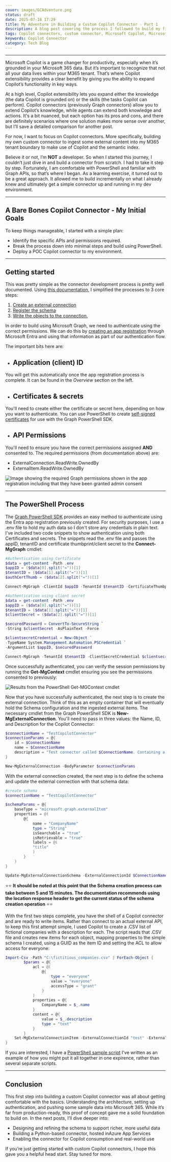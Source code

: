 ```yaml
---
cover: images/GCAdventure.png
status: draft
date: 2025-07-18 17:29
title: My Adventure in Building a Custom Copilot Connector - Part 1
description: A blog post covering the process I followed to build my first custom Copilot connector.
tags: Copilot connectors, custom connector, Microsoft Copilot, Microsoft Graph, PowerShell
keywords: Copilot Connector
category: Tech Blog
---
```


***

Microsoft Copilot is a game changer for productivity, especially when it’s grounded in your Microsoft 365 data. But it’s important to recognize that not all your data lives within your M365 tenant. That’s where Copilot extensibility provides a clear benefit by giving you the ability to expand Copilot’s functionality in key ways.

At a high level, Copilot extensibility lets you expand either the knowledge (the data Copilot is grounded on) or the skills (the tasks Copilot can perform). Copilot connectors (previously Graph connectors) allow you to extend Copilot’s knowledge, while agents can extend both knowledge and actions. It's a bit nuanced, but each option has its pros and cons, and there are definitely scenarios where one solution makes more sense over another, but I’ll save a detailed comparison for another post.

For now, I want to focus on Copilot connectors. More specifically, building my own custom connector to ingest some external content into my M365 tenant boundary to make use of Copilot and the semantic index.

Believe it or not, I’m **NOT** a developer. So when I started this journey, I couldn’t just dive in and build a connector from scratch. I had to take it step by step. Fortunately, I am comfortable with PowerShell and familiar with Graph APIs, so that’s where I began. As a learning exercise, it turned out to be a great approach. It allowed me to build incrementally on what I already knew and ultimately get a simple connector up and running in my dev environment.

***

## A  Bare Bones Copilot Connector - My Initial Goals

To keep things manageable, I started with a simple plan:

- Identify the specific APIs and permissions required.
- Break the process down into minimal steps and build using PowerShell.
- Deploy a POC Copilot connector to my environment.

***

## Getting started

This was pretty simple as the connector development process is pretty well documented. Using [this documentation](https://learn.microsoft.com/graph/connecting-external-content-build-quickstart), I simplified the processes to 3 core steps:

1. [Create an external connection](https://learn.microsoft.com/graph/api/externalconnectors-external-post-connections?view=graph-rest-1.0&tabs=http)
2. [Register the schema](https://learn.microsoft.com/graph/api/externalconnectors-externalconnection-patch-schema?view=graph-rest-1.0&tabs=http)
3. [Write the objects to the connection.](https://learn.microsoft.com/graph/api/externalconnectors-externalconnection-put-items?view=graph-rest-1.0&tabs=http)

In order to build using Microsoft Graph, we need to authenticate using the correct permissions. We can do this by [creating an app registration](https://learn.microsoft.com/entra/identity-platform/quickstart-register-app?tabs=certificate%2Cexpose-a-web-api) through Microsoft Entra and using that information as part of our authentication flow.

The important bits here are:

- ## Application (client) ID

You will get this automatically once the app registration process is complete. It can be found in the *Overview* section on the left.

- ## Certificates & secrets

You'll need to create either the certificate or secret here, depending on how you want to authenticate. You can use PowerShell to create [self-signed certificates](https://learn.microsoft.com/powershell/module/pki/new-selfsignedcertificate?view=windowsserver2025-ps) for use with the Graph PowerShell SDK.

- ## API Permissions

You'll need to ensure you have the correct permissions assigned **AND** consented to. The required permissions (from documentation above) are:

- ExternalConnection.ReadWrite.OwnedBy
- ExternalItem.ReadWrite.OwnedBy

![Image showing the required Graph permissions shown in the app registration including that they have been granted admin consent]({attach}/images/1-perms.png)

***

## The PowerShell Process

The [Graph PowerShell SDK](https://learn.microsoft.com/powershell/microsoftgraph/installation?view=graph-powershell-1.0) provides an easy method to authenticate using the Entra app registration previously created. For security purposes, I use a .env file to hold my auth data so I don't store any credentials in plain text. I've included two code snippets to show authentication using both Certificates and secrets. The snippets read the .env file and passes the appID, tenantID and certificate thumbprint/client secret to the **Connect-MgGraph** cmdlet:

```PowerShell
#Authentication using Certificate
$data = get-content -Path .env
$appID = ($data[0].split("="))[1]
$tenantID = ($data[1].split("="))[1]
$authCertThumb = ($data[2].split("="))[1]

Connect-MgGraph -ClientId $appID -TenantId $tenantID -CertificateThumbprint $authCertThumb -nowelcome
```

```PowerShell
#Authentication using client secret
$data = get-content -Path .env
$appID = ($data[0].split("="))[1]
$tenantID = ($data[1].split("="))[1]
$clientSecret = ($data[2].split("="))[1]

$securedPassword = ConvertTo-SecureString `
-String $clientSecret -AsPlainText -Force

$clientsecretCredential = New-Object `
-TypeName System.Management.Automation.PSCredential `
-ArgumentList $appID, $securedPassword

Connect-MgGraph -TenantId $tenantID -ClientSecretCredential $clientsecretCredential -nowelcome
```

Once successfully authenticated, you can verify the session permissions by running the **Get-MgContext** cmdlet ensuring you see the permissions consented to previously:

![Results from the PowerShell Get-MGContext cmdlet]({attach}/images/1-get_mgcontext.png)

Now that you have successfully authenticated, the next step is to create the external connection. Think of this as an empty container that will eventually hold the Schema configuration and the ingested external items. The necessary cmdlet from the Graph PowerShell SDK is **New-MgExternalConnection**. You'll need to pass in three values: the Name, ID, and Description for the Copilot Connector:

``` PowerShell
$connectionName = "TestCopilotConnector"
$connectionParams = @{
    id = $ConnectionName
    name = $ConnectionName
    description = "Test connector called $ConnectionName. Containing a list of company names."
}

New-MgExternalConnection -BodyParameter $connectionParams
```

With the external connection created, the next step is to define the schema and update the external connection with that schema data:

```PowerShell
#create schema
$connectionName = "TestCopilotConnector"

$schemaParams = @{
    baseType = "microsoft.graph.externalItem"
    properties = @(
        @{
            name = "CompanyName"
            type = "String"
            isSearchable = "true"
            isRetrievable = "true"
            labels = @(
            "title"
            )
        }
    )
}

Update-MgExternalConnectionSchema -ExternalConnectionId $ConnectionName -BodyParameter $schemaParams
```

⭐⭐ **It should be noted at this point that the Schema creation process can take between 5 and 15 minutes. The documentation recommends using the location response header to get the current status of the schema creation operation** ⭐⭐

With the first two steps complete, you have the shell of a Copilot connector and are ready to write items. Rather than connect to an actual external API, to keep this first attempt simple, I used Copilot to create a .CSV list of fictional companies with a description for each. The script reads that .CSV file and creates new items for each object, mapping properties to the simple schema I created, using a GUID as the item ID and setting the ACL to allow access for everyone:

```PowerShell
Import-Csv -Path "C:\fictitious_companies.csv" | ForEach-Object {
        $params = @{
            acl = @(
                @{
                    type = "everyone"
                    value = "everyone"
                    accessType = "grant"
                }
            )
            properties = @{
                CompanyName = $_.name
            }
            content = @{
                value = $_.description
                type = "text"
            }
        }
    Set-MgExternalConnectionItem -ExternalConnectionId "test" -ExternalItemId (New-Guid) -BodyParameter $params
}
```

If you are interested, I have a [PowerShell sample script](https://github.com/mattckrause/MSGraph/tree/Main/ExternalItems) I've written as an example of how you might put it all together in one expirence, rather than several separate scripts.

***

## Conclusion

This first step into building a custom Copilot connector was all about getting comfortable with the basics. Understanding the architecture, setting up authentication, and pushing some sample data into Microsoft 365. While it’s far from production-ready, this proof of concept gave me a solid foundation to build on.
In the next posts, I’ll dive deeper into:

- Designing and refining the schema to support richer, more useful data
- Building a Python-based connector, hosted inAzure App Services
- Enabling the connector for Copilot consumption and real-world use

If you’re just getting started with custom Copilot connectors, I hope this gave you a helpful head start. Stay tuned for more.
